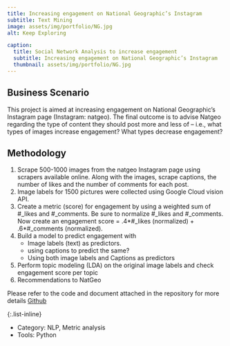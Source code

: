 ```yaml
---
title: Increasing engagement on National Geographic’s Instagram
subtitle: Text Mining 
image: assets/img/portfolio/NG.jpg
alt: Keep Exploring

caption:
  title: Social Network Analysis to increase engagement
  subtitle: Increasing engagement on National Geographic’s Instagram
  thumbnail: assets/img/portfolio/NG.jpg
---
```


## Business Scenario
This project is aimed at increasing engagement on National Geographic’s Instagram page (Instagram: natgeo). The final outcome is to advise Natgeo regarding the type of content they should post more and less of – i.e., what types of images increase engagement? What types decrease engagement?

## Methodology

1.	Scrape 500-1000 images from the natgeo Instagram page using scrapers available online. Along with the images, scrape captions, the number of likes and the number of comments for each post.
2.	Image labels for 1500 pictures were collected using Google Cloud vision API.
3.	Create a metric (score) for engagement by using a weighted sum of #_likes and #_comments. Be sure to normalize #_likes and #_comments. Now create an engagement score = .4*#_likes (normalized) + .6*#_comments (normalized).
4.	Build a model to predict engagement with
    * Image labels (text) as predictors.
    * using captions to predict the same?
    * Using both image labels and Captions as predictors
5.	Perform topic modeling (LDA) on the original image labels and check engagement score per topic
6.	Recommendations to NatGeo


Please refer to the code and document attached in the repository for more details
[Github](https://github.com/abinavrameshs/Social-Network-Analysis-to-increase-engagement)

{:.list-inline}
- Category: NLP, Metric analysis
- Tools: Python

